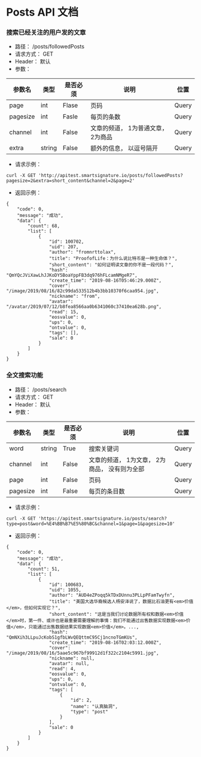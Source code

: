 # Posts API 文档

### 搜索已经关注的用户发的文章

- 路径： /posts/followedPosts
- 请求方式： GET
- Header： 默认
- 参数：
  
| 参数名 | 类型 | 是否必须 | 说明 | 位置 |
|---|---|---|---|---|
| page | int | Flase | 页码 | Query |
| pagesize | int | Fasle | 每页的条数 | Query |
| channel | int | False | 文章的频道， 1为普通文章， 2为商品 | Query |
| extra | string | False | 额外的信息， 以逗号隔开 | Query |

- 请求示例：

```
curl -X GET 'http://apitest.smartsignature.io/posts/followedPosts?pagesize=2&extra=short_content&channel=2&page=2' 
```

- 返回示例：

```
{
    "code": 0,
    "message": "成功",
    "data": {
        "count": 68,
        "list": [
            {
                "id": 100702,
                "uid": 207,
                "author": "fromnrttolax",
                "title": "ProofofLife：为什么说比特币是一种生命体？",
                "short_content": "如何证明读文章的你不是一段代码？",
                "hash": "QmYQcJViXawLhJJKoDY5BoaYppFB3dq976hFLcamNMgeR7",
                "create_time": "2019-08-16T05:46:29.000Z",
                "cover": "/image/2019/08/16/82c99da533512b4b3bb10370f6caa954.jpg",
                "nickname": "from",
                "avatar": "/avatar/2019/07/12/b8fea8566aa0b6341060c37410ea628b.png",
                "read": 15,
                "eosvalue": 0,
                "ups": 0,
                "ontvalue": 0,
                "tags": [],
                "sale": 0
            }
        ]
    }
}
```

### 全文搜索功能

- 路径： /posts/search
- 请求方式： GET
- Header： 默认
- 参数：
  
| 参数名 | 类型 | 是否必须 | 说明 | 位置 |
|---|---|---|---|---|
| word | string | True | 搜索关键词 | Query |
| channel | int | False | 文章的频道， 1为文章， 2为商品， 没有则为全部 | Query |
| page | int | False | 页码 | Query |
| pagesize | int | False | 每页的条目数 | Query |

- 请求示例：

```
curl -X GET 'https://apitest.smartsignature.io/posts/search?type=post&word=%E4%BB%B7%E5%80%BC&channel=1&page=1&pagesize=10'
```

- 返回示例：
```
{
    "code": 0,
    "message": "成功",
    "data": {
        "count": 51,
        "list": [
            {
                "id": 100683,
                "uid": 1055,
                "author": "AUD4eZPoqq5kTDxDUnnu3PLLpPFamTwyfn",
                "title": "美国大选华裔候选人杨安泽说了，数据比石油更有<em>价值</em>，但如何实现它？",
                "short_content": "这是当我们讨论数据所有权和数据<em>价值</em>时，第一件、或许也是最重要需要理解的事情：我们不能通过出售数据实现数据<em>价值</em>，只能通过出售数据结果实现数据<em>价值</em>。...,
                "hash": "QmNXih3LLpuJcKobS1gfbLWvQEQttmC95Cj1ncnoTGmKUs",
                "create_time": "2019-08-16T02:03:12.000Z",
                "cover": "/image/2019/08/16/5aae5c967bf99912d1f322c2104c5991.jpg",
                "nickname": null,
                "avatar": null,
                "read": 4,
                "eosvalue": 0,
                "ups": 0,
                "ontvalue": 0,
                "tags": [
                    {
                        "id": 2,
                        "name": "认真脑洞",
                        "type": "post"
                    }
                ],
                "sale": 0
            }
        ]
    }
}
```


